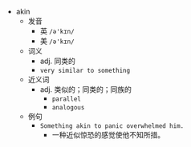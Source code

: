 - akin
  - 发音
    - 英 `/ə'kɪn/`
    - 美 `/ə'kɪn/`
  - 词义
    - adj. 同类的
    - `very similar to something`
  - 近义词
    - adj. 类似的；同类的；同族的
      - `parallel`
      - `analogous`
  - 例句
    - `Something akin to panic overwhelmed him.`
      - 一种近似惊恐的感觉使他不知所措。

